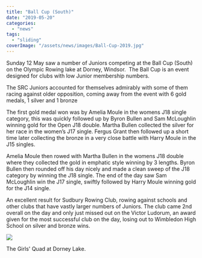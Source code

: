 ```yaml
---
title: "Ball Cup (South)"
date: "2019-05-20"
categories:
  - "news"
tags:
  - "sliding"
coverImage: "/assets/news/images/Ball-Cup-2019.jpg"
---
```


Sunday 12 May saw a number of Juniors competing at the Ball Cup (South) on the Olympic Rowing lake at Dorney, Windsor.  The Ball Cup is an event designed for clubs with low Junior membership numbers.

The SRC Juniors accounted for themselves admirably with some of them racing against older opposition, coming away from the event with 6 gold medals, 1 silver and 1 bronze

The first gold medal won was by Amelia Moule in the womens J18 single category, this was quickly followed up by Byron Bullen and Sam McLoughlin winning gold for the Open J18 double. Martha Bullen collected the silver for her race in the women’s J17 single. Fergus Grant then followed up a short time later collecting the bronze in a very close battle with Harry Moule in the J15 singles.

Amelia Moule then rowed with Martha Bullen in the womens J18 double where they collected the gold in emphatic style winning by 3 lengths. Byron Bullen then rounded off his day nicely and made a clean sweep of the J18 category by winning the J18 single. The end of the day saw Sam McLoughlin win the J17 single, swiftly followed by Harry Moule winning gold for the J14 single.

An excellent result for Sudbury Rowing Club, rowing against schools and other clubs that have vastly larger numbers of Juniors. The club came 2nd overall on the day and only just missed out on the Victor Ludorum, an award given for the most successful club on the day, losing out to Wimbledon High School on silver and bronze wins.

![](/assets/news/images/Girls-Quad-1024x683.jpg)

The Girls' Quad at Dorney Lake.
